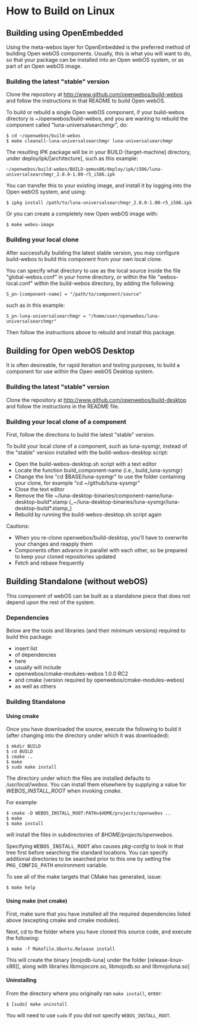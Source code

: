 How to Build on Linux
=====================

## Building using OpenEmbedded 

Using the meta-webos layer for OpenEmbedded is the preferred method of building Open webOS components.
Usually, this is what you will want to do, so that your package can be installed into an Open webOS system, or as part of an Open webOS image.

### Building the latest "stable" version

Clone the repository at http://www.github.com/openwebos/build-webos and follow the instructions in that README to build Open webOS.

To build or rebuild a single Open webOS component, if your build-webos directory is ~/openwebos/build-webos, and you are wanting to rebuild the component called "luna-universalsearchmgr", do:

    $ cd ~/openwebos/build-webos
    $ make cleanall-luna-universalsearchmgr luna-universalsearchmgr

The resulting IPK package will be in your BUILD-[target-machine] directory, under deploy/ipk/[architecture], such as this example:

    ~/openwebos/build-webos/BUILD-qemux86/deploy/ipk/i586/luna-universalsearchmgr_2.0.0-1.00-r5_i586.ipk

You can transfer this to your existing image, and install it by logging into the Open webOS system, and using:

    $ ipkg install /path/to/luna-universalsearchmgr_2.0.0-1.00-r5_i586.ipk

Or you can create a completely new Open webOS image with:

    $ make webos-image

### Building your local clone

After successfully building the latest stable version, you may configure build-webos to build this component from your own local clone.

You can specify what directory to use as the local source inside the file "global-webos.conf" in your home directory, or within the file "webos-local.conf" within the build-webos directory, by adding the following:

    S_pn-[component-name] = "/path/to/component/source"

such as in this example:

    S_pn-luna-universalsearchmgr = "/home/user/openwebos/luna-universalsearchmgr"

Then follow the instructions above to rebuild and install this package.

## Building for Open webOS Desktop

It is often desireable, for rapid iteration and testing purposes, to build a component for use within the Open webOS Desktop system.

### Building the latest "stable" version

Clone the repository at http://www.github.com/openwebos/build-desktop and follow the instructions in the README file.

### Building your local clone of a component

First, follow the directions to build the latest "stable" version.

To build your local clone of a component, such as luna-sysmgr, instead of the "stable" version installed with the build-webos-desktop script:

* Open the build-webos-desktop.sh script with a text editor
* Locate the function build_component-name (i.e., build_luna-sysmgr)
* Change the line "cd $BASE/luna-sysmgr" to use the folder containing your clone, for example "cd ~/github/luna-sysmgr"
* Close the text editor
* Remove the file ~/luna-desktop-binaries/component-name/luna-desktop-build*.stamp (_~/luna-desktop-binaries/luna-sysmgr/luna-desktop-build*.stamp_)
* Rebuild by running the build-webos-desktop.sh script again

Cautions:

* When you re-clone openwebos/build-desktop, you'll have to overwrite your changes and reapply them
* Components often advance in parallel with each other, so be prepared to keep your cloned repositories updated
* Fetch and rebase frequently

## Building Standalone (without webOS)

This component of webOS can be built as a standalone piece that does not depend upon the rest of the system. 

### Dependencies

Below are the tools and libraries (and their minimum versions) required to build this package:

* insert list
* of dependencies
* here
* usually will include
* openwebos/cmake-modules-webos 1.0.0 RC2
* and cmake (version required by openwebos/cmake-modules-webos)
* as well as others

### Building Standalone

#### Using cmake

Once you have downloaded the source, execute the following to build it (after changing into the directory under which it was downloaded):

    $ mkdir BUILD
    $ cd BUILD
    $ cmake ..
    $ make
    $ sudo make install

The directory under which the files are installed defaults to _/usr/local/webos_.
You can install them elsewhere by supplying a value for _WEBOS_INSTALL_ROOT_ when invoking _cmake_. 

For example:

    $ cmake -D WEBOS_INSTALL_ROOT:PATH=$HOME/projects/openwebos ..
    $ make
    $ make install

will install the files in subdirectories of _$HOME/projects/openwebos_.

Specifying <tt>WEBOS_INSTALL_ROOT</tt> also causes _pkg-config_ to look in that tree first before searching the standard locations.
You can specify additional directories to be searched prior to this one by setting the <tt>PKG_CONFIG_PATH</tt> environment variable.

To see all of the make targets that CMake has generated, issue:

    $ make help
    
#### Using make (not cmake)

First, make sure that you have installed all the required dependencies listed above (excepting cmake and cmake modules).

Next, cd to the folder where you have cloned this source code, and execute the following:

    $ make -f Makefile.Ubuntu.Release install

This will create the binary [mojodb-luna] under the folder [release-linux-x86][, along with libraries libmojocore.so, libmojodb.so and libmojoluna.so]

#### Uninstalling

From the directory where you originally ran `make install`, enter:

    $ [sudo] make uninstall

You will need to use `sudo` if you did not specify `WEBOS_INSTALL_ROOT`.
